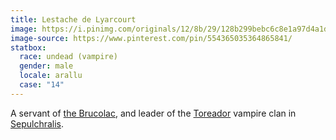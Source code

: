 ```yaml
---
title: Lestache de Lyarcourt
image: https://i.pinimg.com/originals/12/8b/29/128b299bebc6c8e1a97d4a1d7ceeb3a3.png
image-source: https://www.pinterest.com/pin/554365035364865841/
statbox:
  race: undead (vampire)
  gender: male
  locale: arallu
  case: "14"
---
```


A servant of [the Brucolac](brucolac), and leader of the [Toreador](https://whitewolf.fandom.com/wiki/Toreador_%28VTM%29) vampire clan in [Sepulchralis](../locales/sepulchralis).
